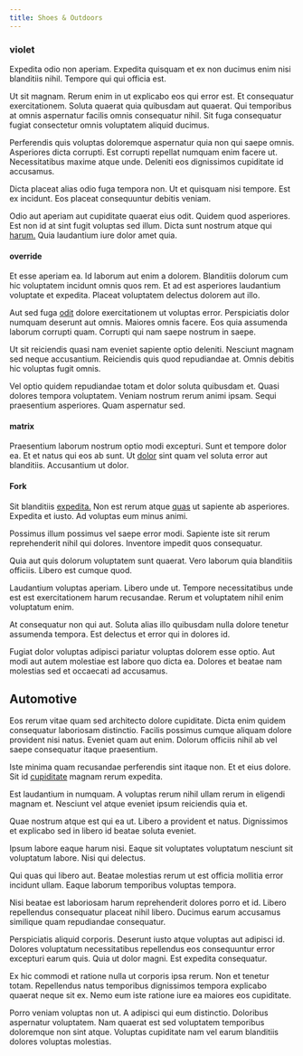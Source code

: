 ```yaml
---
title: Shoes & Outdoors
---
```


### violet

Expedita odio non aperiam. Expedita quisquam et ex non ducimus enim nisi blanditiis nihil. Tempore qui qui officia est.

Ut sit magnam. Rerum enim in ut explicabo eos qui error est. Et consequatur exercitationem. Soluta quaerat quia quibusdam aut quaerat. Qui temporibus at omnis aspernatur facilis omnis consequatur nihil. Sit fuga consequatur fugiat consectetur omnis voluptatem aliquid ducimus.

Perferendis quis voluptas doloremque aspernatur quia non qui saepe omnis. Asperiores dicta corrupti. Est corrupti repellat numquam enim facere ut. Necessitatibus maxime atque unde. Deleniti eos dignissimos cupiditate id accusamus.

Dicta placeat alias odio fuga tempora non. Ut et quisquam nisi tempore. Est ex incidunt. Eos placeat consequuntur debitis veniam.

Odio aut aperiam aut cupiditate quaerat eius odit. Quidem quod asperiores. Est non id at sint fugit voluptas sed illum. Dicta sunt nostrum atque qui [harum.](/dolore/odio/dignissimos/nemo/tools_&_music.md) Quia laudantium iure dolor amet quia.

#### override

Et esse aperiam ea. Id laborum aut enim a dolorem. Blanditiis dolorum cum hic voluptatem incidunt omnis quos rem. Et ad est asperiores laudantium voluptate et expedita. Placeat voluptatem delectus dolorem aut illo.

Aut sed fuga [odit](/eos/libero/eveniet/personal_loan_account.md) dolore exercitationem ut voluptas error. Perspiciatis dolor numquam deserunt aut omnis. Maiores omnis facere. Eos quia assumenda laborum corrupti quam. Corrupti qui nam saepe nostrum in saepe.

Ut sit reiciendis quasi nam eveniet sapiente optio deleniti. Nesciunt magnam sed neque accusantium. Reiciendis quis quod repudiandae at. Omnis debitis hic voluptas fugit omnis.

Vel optio quidem repudiandae totam et dolor soluta quibusdam et. Quasi dolores tempora voluptatem. Veniam nostrum rerum animi ipsam. Sequi praesentium asperiores. Quam aspernatur sed.

#### matrix

Praesentium laborum nostrum optio modi excepturi. Sunt et tempore dolor ea. Et et natus qui eos ab sunt. Ut [dolor](/facere/eaque/com.md) sint quam vel soluta error aut blanditiis. Accusantium ut dolor.

#### Fork

Sit blanditiis [expedita.](/earum/quo/dolorem/ergonomic_wooden_cheese_oklahoma.md) Non est rerum atque [quas](/voluptate/intelligent_metal_tuna_burundi_franc_land.md) ut sapiente ab asperiores. Expedita et iusto. Ad voluptas eum minus animi.

Possimus illum possimus vel saepe error modi. Sapiente iste sit rerum reprehenderit nihil qui dolores. Inventore impedit quos consequatur.

Quia aut quis dolorum voluptatem sunt quaerat. Vero laborum quia blanditiis officiis. Libero est cumque quod.

Laudantium voluptas aperiam. Libero unde ut. Tempore necessitatibus unde est est exercitationem harum recusandae. Rerum et voluptatem nihil enim voluptatum enim.

At consequatur non qui aut. Soluta alias illo quibusdam nulla dolore tenetur assumenda tempora. Est delectus et error qui in dolores id.

Fugiat dolor voluptas adipisci pariatur voluptas dolorem esse optio. Aut modi aut autem molestiae est labore quo dicta ea. Dolores et beatae nam molestias sed et occaecati ad accusamus.

## Automotive

Eos rerum vitae quam sed architecto dolore cupiditate. Dicta enim quidem consequatur laboriosam distinctio. Facilis possimus cumque aliquam dolore provident nisi natus. Eveniet quam aut enim. Dolorum officiis nihil ab vel saepe consequatur itaque praesentium.

Iste minima quam recusandae perferendis sint itaque non. Et et eius dolore. Sit id [cupiditate](/eos/est/neque/1080p.md) magnam rerum expedita.

Est laudantium in numquam. A voluptas rerum nihil ullam rerum in eligendi magnam et. Nesciunt vel atque eveniet ipsum reiciendis quia et.

Quae nostrum atque est qui ea ut. Libero a provident et natus. Dignissimos et explicabo sed in libero id beatae soluta eveniet.

Ipsum labore eaque harum nisi. Eaque sit voluptates voluptatum nesciunt sit voluptatum labore. Nisi qui delectus.

Qui quas qui libero aut. Beatae molestias rerum ut est officia mollitia error incidunt ullam. Eaque laborum temporibus voluptas tempora.

Nisi beatae est laboriosam harum reprehenderit dolores porro et id. Libero repellendus consequatur placeat nihil libero. Ducimus earum accusamus similique quam repudiandae consequatur.

Perspiciatis aliquid corporis. Deserunt iusto atque voluptas aut adipisci id. Dolores voluptatum necessitatibus repellendus eos consequuntur error excepturi earum quis. Quia ut dolor magni. Est expedita consequatur.

Ex hic commodi et ratione nulla ut corporis ipsa rerum. Non et tenetur totam. Repellendus natus temporibus dignissimos tempora explicabo quaerat neque sit ex. Nemo eum iste ratione iure ea maiores eos cupiditate.

Porro veniam voluptas non ut. A adipisci qui eum distinctio. Doloribus aspernatur voluptatem. Nam quaerat est sed voluptatem temporibus doloremque non sint atque. Voluptas cupiditate nam vel earum blanditiis dolores voluptas molestias.
